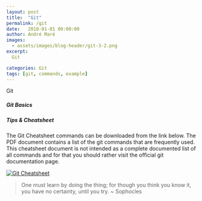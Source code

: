```yaml
---
layout: post
title:  "Git"
permalink: /git
date:   2018-01-01 00:00:00
author: André Maré
images:
  - assets/images/blog-header/git-3-2.png
excerpt:
  Git

categories: Git
tags: [git, commands, example]
---
```


Git


##### Git Basics


##### Tips & Cheatsheet
The Git Cheatsheet commands can be downloaded from the link below. The PDF document contains a list of the git commands that are frequently used. This cheatsheet document is not intended as a complete documented list of all commands and for that you should rather visit the official git documentation page.

[![Git Cheatsheet][3]][4]

> One must learn by doing the thing; for though you think you know it, you have no certainty, until you try. ~ Sophocles

[1]:
[2]:
[3]: {{site.url}}/assets/images/cheatsheets/
[4]: {{site.url}}/assets/cheatsheets/
